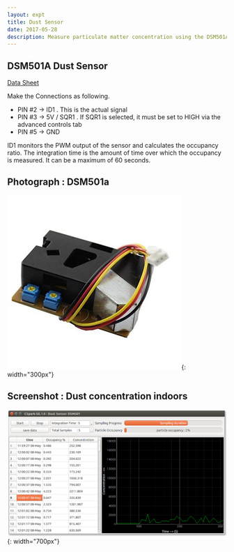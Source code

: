 ```yaml
---
layout: expt
title: Dust Sensor
date: 2017-05-28
description: Measure particulate matter concentration using the DSM501A sensor
---
```


## DSM501A Dust Sensor

[Data Sheet](https://www.elecrow.com/wiki/images/3/3a/DSM501.pdf)

Make the Connections as following.
+ PIN #2 -> ID1 . This is the actual signal
+ PIN #3 -> 5V / SQR1 . If SQR1 is selected, it must be set to HIGH via the advanced controls tab
+ PIN #5 -> GND 

ID1 monitors the PWM output of the sensor and calculates the occupancy ratio. The integration time is the amount of time over which the occupancy is measured. It can be a maximum of 60 seconds.


## Photograph : DSM501a

![](images/photographs/dsm501a.jpg ){: width="300px"}


## Screenshot : Dust concentration indoors

![](images/screenshots/PSL_DSM501A.png ){: width="700px"}


